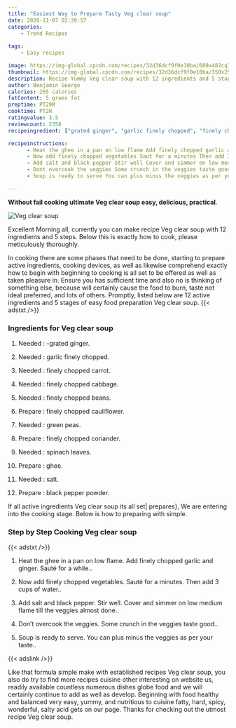 ```yaml
---
title: "Easiest Way to Prepare Tasty Veg clear soup"
date: 2020-11-07 02:39:57
categories:
    - Trend Recipes
    
tags:
    - Easy recipes

image: https://img-global.cpcdn.com/recipes/32d36dcf9f0e10ba/680x482cq70/veg-clear-soup-recipe-main-photo.jpg
thumbnail: https://img-global.cpcdn.com/recipes/32d36dcf9f0e10ba/350x250cq70/veg-clear-soup-recipe-main-photo.jpg
description: Recipe Yummy Veg clear soup with 12 ingredients and 5 stages of easy cooking.
author: Benjamin George
calories: 265 calories
fatContent: 5 grams fat
preptime: PT29M
cooktime: PT2H
ratingvalue: 3.5
reviewcount: 2358
recipeingredient: ["grated ginger", "garlic finely chopped", "finely chopped carrot", "finely chopped cabbage", "finely chopped beans", "finely chopped cauliflower", "green peas", "finely chopped coriander", "spinach leaves", "ghee", "salt", "black pepper powder"]

recipeinstructions: 
      - Heat the ghee in a pan on low flame Add finely chopped garlic and ginger Saut for a while 
      - Now add finely chopped vegetables Saut for a minutes Then add 3 cups of water 
      - Add salt and black pepper Stir well Cover and simmer on low medium flame till the veggies almost done 
      - Dont overcook the veggies Some crunch in the veggies taste good 
      - Soup is ready to serve You can plus minus the veggies as per your taste

---
```




**Without fail cooking ultimate Veg clear soup easy, delicious, practical**. 


![Veg clear soup](https://img-global.cpcdn.com/recipes/32d36dcf9f0e10ba/680x482cq70/veg-clear-soup-recipe-main-photo.jpg "Veg clear soup")




Excellent Morning all, currently you can make recipe Veg clear soup with 12 ingredients and 5 steps. Below this is exactly how to cook, please meticulously thoroughly.

In cooking there are some phases that need to be done, starting to prepare active ingredients, cooking devices, as well as likewise comprehend exactly how to begin with beginning to cooking is all set to be offered as well as taken pleasure in. Ensure you has sufficient time and also no is thinking of something else, because will certainly cause the food to burn, taste not ideal preferred, and lots of others. Promptly, listed below are 12 active ingredients and 5 stages of easy food preparation Veg clear soup.
{{< adstxt />}}

### Ingredients for Veg clear soup


1. Needed  : -grated ginger.

1. Needed  : garlic finely chopped.

1. Needed  : finely chopped carrot.

1. Needed  : finely chopped cabbage.

1. Needed  : finely chopped beans.

1. Prepare  : finely chopped cauliflower.

1. Needed  : green peas.

1. Prepare  : finely chopped coriander.

1. Needed  : spinach leaves.

1. Prepare  : ghee.

1. Needed  : salt.

1. Prepare  : black pepper powder.



If all active ingredients Veg clear soup its all set| prepares}, We are entering into the cooking stage. Below is how to preparing with simple.

### Step by Step Cooking Veg clear soup

{{< adstxt />}}


1. Heat the ghee in a pan on low flame. Add finely chopped garlic and ginger. Sauté for a while..



1. Now add finely chopped vegetables. Sauté for a minutes. Then add 3 cups of water..



1. Add salt and black pepper. Stir well. Cover and simmer on low medium flame till the veggies almost done..



1. Don’t overcook the veggies. Some crunch in the veggies taste good..



1. Soup is ready to serve. You can plus minus the veggies as per your taste..





{{< adslink />}}

Like that formula simple make with established recipes Veg clear soup, you also do try to find more recipes cuisine other interesting on website us, readily available countless numerous dishes globe food and we will certainly continue to add as well as develop. Beginning with food healthy and balanced very easy, yummy, and nutritious to cuisine fatty, hard, spicy, wonderful, salty acid gets on our page. Thanks for checking out the utmost recipe Veg clear soup.
